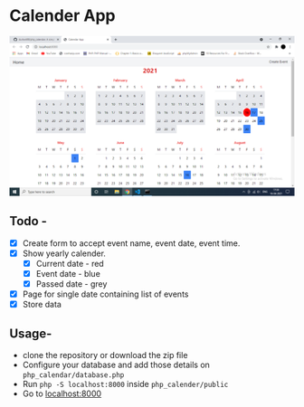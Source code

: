 # Calender App

![preview](https://raw.githubusercontent.com/durlavk98/php_calendar/main/public/php_calendar.png)

## Todo -
- [x] Create form to accept event name, event date, event time.
- [x] Show yearly calender.
  - [x] Current date - red
  - [x] Event date - blue
  - [x] Passed date - grey
- [x] Page for single date containing list of events
- [x] Store data

## Usage-
- clone the repository or download the zip file
- Configure your database and add those details on `php_calendar/database.php`
- Run `php -S localhost:8000` inside `php_calender/public`
- Go to [localhost:8000](http://localhost:8000/)
